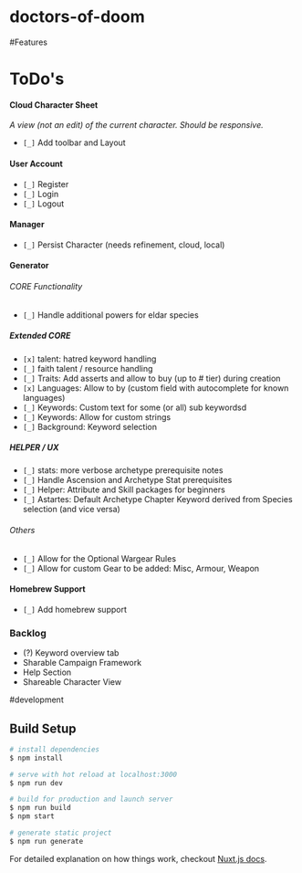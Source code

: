 # doctors-of-doom

#Features

# ToDo's

#### Cloud Character Sheet
_A view (not an edit) of the current character. Should be responsive._

* `[_]` Add toolbar and Layout

#### User Account

* `[_]` Register
* `[_]` Login
* `[_]` Logout

#### Manager

* `[_]` Persist Character (needs refinement, cloud, local)

#### Generator

###### CORE Functionality

* `[_]` Handle additional powers for eldar species

##### Extended CORE

* `[x]` talent: hatred keyword handling
* `[_]` faith talent / resource handling
* `[_]` Traits: Add asserts and allow to buy (up to # tier) during creation
* `[x]` Languages: Allow to by (custom field with autocomplete for known languages)
* `[_]` Keywords: Custom text for some (or all) sub keywordsd
* `[_]` Keywords: Allow for custom strings
* `[_]` Background: Keyword selection

##### HELPER / UX

* `[_]` stats: more verbose archetype prerequisite notes
* `[_]` Handle Ascension and Archetype Stat prerequisites
* `[_]` Helper: Attribute and Skill packages for beginners
* `[_]` Astartes: Default Archetype Chapter Keyword derived from Species selection (and vice versa)

###### Others

* `[_]` Allow for the Optional Wargear Rules
* `[_]` Allow for custom Gear to be added: Misc, Armour, Weapon

#### Homebrew Support

* `[_]` Add homebrew support

### Backlog
* (?) Keyword overview tab
* Sharable Campaign Framework
* Help Section
* Shareable Character View

#development

## Build Setup

``` bash
# install dependencies
$ npm install

# serve with hot reload at localhost:3000
$ npm run dev

# build for production and launch server
$ npm run build
$ npm start

# generate static project
$ npm run generate
```

For detailed explanation on how things work, checkout [Nuxt.js docs](https://nuxtjs.org).
